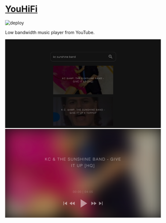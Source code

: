 # [YouHiFi](https://you-hifi.web.app)

![deploy](https://github.com/joextodd/youhifi/workflows/deploy/badge.svg)

Low bandwidth music player from YouTube.

![Screenshot1](/static/screenshot1.png)
![Screenshot2](/static/screenshot2.png)
